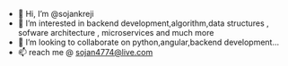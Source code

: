 - 👋 Hi, I’m @sojankreji
- 👀 I’m interested in backend development,algorithm,data structures , sofware architecture , microservices and much more
- 💞️ I’m looking to collaborate on python,angular,backend development...
- 📫 reach me @ sojan4774@live.com

<!---
sojankreji/sojankreji is a ✨ special ✨ repository because its `README.md` (this file) appears on your GitHub profile.
You can click the Preview link to take a look at your changes.
--->
